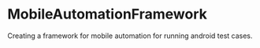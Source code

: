 # MobileAutomationFramework
Creating a framework for mobile automation for running android test cases.

